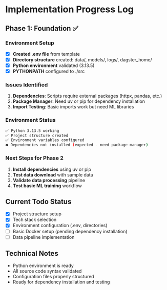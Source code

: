 # Implementation Progress Log

## Phase 1: Foundation ✅

### Environment Setup
- [x] **Created .env file** from template
- [x] **Directory structure** created: data/, models/, logs/, dagster_home/
- [x] **Python environment** validated (3.13.5)
- [x] **PYTHONPATH** configured to ./src

### Issues Identified
1. **Dependencies**: Scripts require external packages (httpx, pandas, etc.)
2. **Package Manager**: Need uv or pip for dependency installation
3. **Import Testing**: Basic imports work but need ML libraries

### Environment Status
```bash
✅ Python 3.13.5 working
✅ Project structure created
✅ Environment variables configured
❌ Dependencies not installed (expected - need package manager)
```

### Next Steps for Phase 2
1. **Install dependencies** using uv or pip
2. **Test data download** with sample data
3. **Validate data processing** pipeline
4. **Test basic ML training** workflow

## Current Todo Status
- [x] Project structure setup
- [x] Tech stack selection  
- [x] Environment configuration (.env, directories)
- [ ] Basic Docker setup (pending dependency installation)
- [ ] Data pipeline implementation

## Technical Notes
- Python environment is ready
- All source code syntax validated
- Configuration files properly structured
- Ready for dependency installation and testing